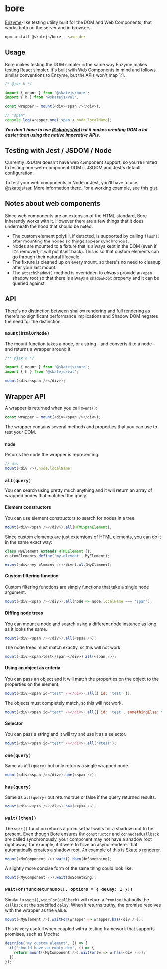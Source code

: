 # bore

[Enzyme](https://github.com/airbnb/enzyme)-like testing utility built for the DOM and Web Components, that works both on the server and in browsers.

```sh
npm install @skatejs/bore --save-dev
```



## Usage

Bore makes testing the DOM simpler in the same way Enzyme makes testing React simpler. It's built with Web Components in mind and follows similar conventions to Enzyme, but the APIs won't map 1:1.

```js
/* @jsx h */

import { mount } from '@skatejs/bore';
import { h } from '@skatejs/val';

const wrapper = mount(<div><span /></div>);

// "span"
console.log(wrapper.one('span').node.localName);
```

***You don't have to use [@skatejs/val](https://github.com/skatejs/val) but it makes creating DOM a lot easier than using the native imperative APIs.***



## Testing with Jest / JSDOM / Node

Currently JSDOM doesn't have web component support, so you're limited to testing non-web-component DOM in JSDOM and Jest's default configuration.

To test your web components in Node or Jest, you'll have to use [@skatejs/ssr](https://github.com/skatejs/ssr#testing-in-node). More information there. For a working example, see [this gist](https://gist.github.com/treshugart/719dad9c3be6e048b9563309cf37d3c1).



## Notes about web components

Since web components are an extension of the HTML standard, Bore inherently works with it. However there are a few things that it does underneath the hood that should be noted.

- The custom element polyfill, if detected, is supported by calling `flush()` after mounting the nodes so things appear synchronous.
- Nodes are mounted to a fixture that is always kept in the DOM (even if it's removed, it will put itself back). This is so that custom elements can go through their natural lifecycle.
- The fixture is cleaned up on every mount, so there's no need to cleanup after your last mount.
- The `attachShadow()` method is overridden to *always* provide an `open` shadow root so that there is always a `shadowRoot` property and it can be queried against.




## API

There's no distinction between shallow rendering and full rendering as there's no significant performance implications and Shadow DOM negates the need for the distinction.



### `mount(htmlOrNode)`

The mount function takes a node, or a string - and converts it to a node - and returns a wrapper around it.

```js
/** @jsx h */

import { mount } from '@skatejs/bore';
import { h } from '@skatejs/val';

mount(<div><span /></div>);
```


## Wrapper API

A wrapper is returned when you call `mount()`:

```js
const wrapper = mount(<div><span /></div>);
```

The wrapper contains several methods and properties that you can use to test your DOM.



### `node`

Returns the node the wrapper is representing.

```js
// div
mount(<div />).node.localName;
```



### `all(query)`

You can search using pretty much anything and it will return an array of wrapped nodes that matched the query.



#### Element constructors

You can use element constructors to search for nodes in a tree.

```js
mount(<div><span /></div>).all(HTMLSpanElement);
```

Since custom elements are just extensions of HTML elements, you can do it in the same exact way:

```js
class MyElement extends HTMLElement {};
customElements.define('my-element', MyElement);

mount(<div><my-element /></div>).all(MyElement);
```



#### Custom filtering function

Custom filtering functions are simply functions that take a single node argument.

```js
mount(<div><span /></div>).all(node => node.localName === 'span');
```



#### Diffing node trees

You can mount a node and search using a different node instance as long as it looks the same.

```js
mount(<div><span /></div>).all(<span />);
```

The node trees must match exactly, so this will not work.

```js
mount(<div><span>test</span></div>).all(<span />);
```



#### Using an object as criteria

You can pass an object and it will match the properties on the object to the properties on the element.

```js
mount(<div><span id="test" /></div>).all({ id: 'test' });
```

The objects must completely match, so this will not work.

```js
mount(<div><span id="test" /></div>).all({ id: 'test', somethingElse: true });
```


#### Selector

You can pass a string and it will try and use it as a selector.

```js
mount(<div><span id="test" /></div>).all('#test');
```



### `one(query)`

Same as `all(query)` but only returns a single wrapped node.

```js
mount(<div><span /></div>).one(<span />);
```



### `has(query)`

Same as `all(query)` but returns true or false if the query returned results.

```js
mount(<div><span /></div>).has(<span />);
```



### `wait([then])`

The `wait()` function returns a promise that waits for a shadow root to be present. Even though Bore ensures the `constructor` and `connectedCallback` are called synchronously, your component may not have a shadow root right away, for example, if it were to have an async renderer that automatically creates a shadow root. An example of this is [Skate's](https://github.com/skatejs/skatejs) renderer.

```js
mount(<MyComponent />).wait().then(doSomething);
```

A slightly more concise form of the same thing could look like:

```js
mount(<MyComponent />).wait(doSomething);
```



### `waitFor(funcReturnBool[, options = { delay: 1 }])`

Similar to `wait()`, `waitFor(callback)` will return a `Promise` that polls the `callback` at the specified `delay`. When it returns truthy, the promise resolves with the wrapper as the value.

```js
mount(<MyElement />).waitFor(wrapper => wrapper.has(<div />));
```

This is very usefull when coupled with a testing framework that supports promises, such as Mocha:

```js
describe('my custom element', () => {
  it('should have an empty div', () => {
    return mount(<MyComponent />).waitFor(w => w.has(<div />));
  });
});
```
